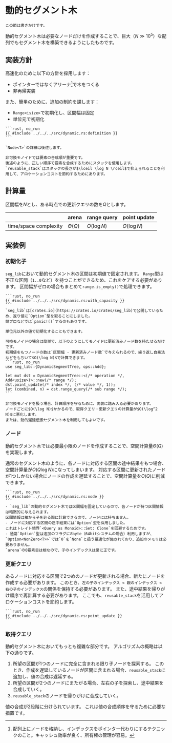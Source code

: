 # 動的セグメント木

```admonish warning
この節は書きかけです。
```

動的セグメント木は必要なノードだけを作成することで、巨大（$N \gg 10^5$）な配列でもセグメント木を構築できるようにしたものです。

## 実装方針

高速化のために以下の方針を採用します：

- ポインターではなくアリーナ[^arena]で木をつくる
- 非再帰実装

また、簡単のために、追加の制約を課します：

- `Range<isize>`で初期化し、区間幅は固定
- 単位元で初期化

~~~admonish example title="実装例（動的セグメント木）"
```rust, no_run
{{ #include ../../../src/dynamic.rs:definition }}
```

`Node<T>`の詳細は後述します。

非可換モノイドでは要素の合成順が重要です。
後述のように、正しい順序で要素を合成するためにスタックを使用します。
`reusable_stack`はスタックの長さが$\lceil \log N \rceil$で抑えられることを利用して、アロケーションコストを節約するためにあります。
~~~

## 計算量

区間幅を$N$とし、ある時点での更新クエリの数を$Q$とします。

|                       | arena        | range query | point update |
| --------------------- | ------------ | ----------- | ------------ |
| time/space complexity | $\Theta (Q)$ | $O(\log N)$ | $O(\log N)$  |

## 実装例

### 初期化子

`seg_lib`において動的セグメント木の区間は初期値で固定されます。
`Range`型は不正な区間（`1..0`など）を持つことができるため、これをケアする必要があります。
区間幅がゼロの場合もまとめて`range.is_empty()`で処理できます。

~~~admonish example title="実装例（初期化子）"
```rust, no_run
{{ #include ../../../src/dynamic.rs:with_capacity }}
```
`seg_lib`は[crates.io](https://crates.io/crates/seg_lib)で公開しているため、返り値に`Option`型を取ることにしました。
競プロなどでは`panic!()`するのもありです。
~~~

~~~admonish tip
単位元以外の値で初期化することもできます。

可換モノイドの場合は簡単で、以下のようにしてモノイドに更新済みノード数を持たせるだけです。
初期値をもつノードの数は`区間幅 - 更新済みノード数`で与えられるので、繰り返し自乗法などをもちいて$O(\log N)$で計算できます。
```rust, no_run
use seg_lib::{DynamicSegmentTree, ops::Add};

let mut dst = DynamicSegmentTree::<(/* operation */, Add<usize>)>::new(/* range */);
dst.point_update(/* index */, (/* value */, 1));
let (combined, n) = dst.range_query(/* sub range */);
```

非可換モノイドを扱う場合、計算順序を守るために、実装に踏み入る必要があります。
ノードごとに$O(\log N)$かかるので、取得クエリ・更新クエリの計算量が$O(\log^2 N)$に悪化します。
または、動的遅延伝搬セグメント木を利用してもよいです。
~~~

### ノード

動的セグメント木では必要最小限のノードを作成することで、空間計算量$\Theta(Q)$を実現します。

通常のセグメント木のように、各ノードに対応する区間の途中結果をもつ場合、空間計算量が$O(Q \log N)$になってしまいます。
対応する区間に更新されたノードが1つしかない場合にノードの作成を遅延することで、空間計算量を$O(Q)$に削減できます。

~~~admonish example title="実装例（初期化子）"
```rust, no_run
{{ #include ../../../src/dynamic.rs:node }}
```
- `seg_lib`の動的セグメント木では区間幅を固定しているので、各ノードが持つ区間情報は暗黙的に与えられます。
区間情報は根から子を辿る際に計算できるので、ノードには持ちません。
- ノードに対応する区間の途中結果には`Option`型を採用しました。
これはトレイト境界`<Query as Monoid>::Set: Clone`を回避するためです。
- 通常`Option`型は追加のフラグに8byte（64bitシステムの場合）利用しますが、`Option<NonZero<T>>`では`0`を`None`と扱う最適化が施されており、追加のメモリは必要ありません。
`arena`の0要素目は根なので、子のインデックスは常に正です。
~~~

### 更新クエリ

あるノードに対応する区間で2つめのノードが更新される場合、新たにノードを作成する必要があります。
このとき、`左の子のインデックス < 親のインデックス < 右の子のインデックス`の関係を保持する必要があります。
また、途中結果を帰りがけ順序で再計算する必要があります。
ここでも、`reusable_stack`を活用してアロケーションコストを節約します。

~~~admonish example title="実装例（一点更新）"
```rust, no_run
{{ #include ../../../src/dynamic.rs:point_update }}
```
~~~

### 取得クエリ

動的セグメント木においてもっとも複雑な部分です。
アルゴリズムの概略は以下の通りです。

1. 所望の区間が1つのノードに完全に含まれる限り子ノードを探索する。
このとき、作成を遅延しているノードが区間に含まれる場合、`reusable_stack`に追加し、値の合成は遅延する。
2. 所望の区間が2つのノードにまたがる場合、左右の子を探索し、途中結果を合成していく。
3. `reusable_stack`のノードを帰りがけに合成していく。

値の合成が2段階に分けられています。
これは値の合成順序を守るために必要な措置です。

<!-- 図示する -->

[^arena]: 配列上にノードを格納し、インデックスをポインター代わりにするテクニックのこと。キャッシュ効率が良く、所有権の管理が容易。
